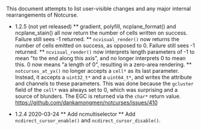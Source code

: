 This document attempts to list user-visible changes and any major internal
rearrangements of Notcurse.

* 1.2.5 (not yet released)
** gradient, polyfill, ncplane_format() and ncplane_stain() all now return the
   number of cells written on success. Failure still sees -1 returned.
** `ncvisual_render()` now returns the number of cells emitted on success, as
    opposed to 0. Failure still sees -1 returned.
** `ncvisual_render()` now interprets length parameters of -1 to mean "to the
   end along this axis", and no longer interprets 0 to mean this. 0 now means
   "a length of 0", resulting in a zero-area rendering.
** `notcurses_at_yx()` no longer accepts a `cell*` as its last parameter.
   Instead, it accepts a `uint32_t*` and a `uint64_t*`, and writes the
   attribute and channels to these parameters. This was done because the
   `gcluster` field of the `cell*` was always set to 0, which was surprising
   and a source of blunders. The EGC is returned via the `char*` return
   value. https://github.com/dankamongmen/notcurses/issues/410

* 1.2.4 2020-03-24
** Add ncmultiselector
** Add `ncdirect_cursor_enable()` and `ncdirect_cursor_disable()`.
